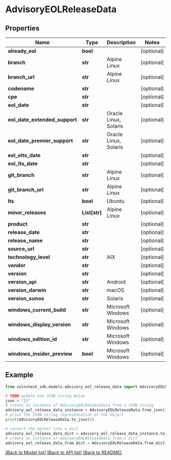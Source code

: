 # AdvisoryEOLReleaseData


## Properties

Name | Type | Description | Notes
------------ | ------------- | ------------- | -------------
**already_eol** | **bool** |  | [optional] 
**branch** | **str** | Alpine Linux | [optional] 
**branch_url** | **str** | Alpine Linux | [optional] 
**codename** | **str** |  | [optional] 
**cpe** | **str** |  | [optional] 
**eol_date** | **str** |  | [optional] 
**eol_date_extended_support** | **str** | Oracle Linux, Solaris | [optional] 
**eol_date_premier_support** | **str** | Oracle Linux, Solaris | [optional] 
**eol_elts_date** | **str** |  | [optional] 
**eol_lts_date** | **str** |  | [optional] 
**git_branch** | **str** | Alpine Linux | [optional] 
**git_branch_url** | **str** | Alpine Linux | [optional] 
**lts** | **bool** | Ubuntu | [optional] 
**minor_releases** | **List[str]** | Alpine Linux | [optional] 
**product** | **str** |  | [optional] 
**release_date** | **str** |  | [optional] 
**release_name** | **str** |  | [optional] 
**source_url** | **str** |  | [optional] 
**technology_level** | **str** | AIX | [optional] 
**vendor** | **str** |  | [optional] 
**version** | **str** |  | [optional] 
**version_api** | **str** | Android | [optional] 
**version_darwin** | **str** | macOS | [optional] 
**version_sunos** | **str** | Solaris | [optional] 
**windows_current_build** | **str** | Microsoft Windows | [optional] 
**windows_display_version** | **str** | Microsoft Windows | [optional] 
**windows_edition_id** | **str** | Microsoft Windows | [optional] 
**windows_insider_preview** | **bool** | Microsoft Windows | [optional] 

## Example

```python
from vulncheck_sdk.models.advisory_eol_release_data import AdvisoryEOLReleaseData

# TODO update the JSON string below
json = "{}"
# create an instance of AdvisoryEOLReleaseData from a JSON string
advisory_eol_release_data_instance = AdvisoryEOLReleaseData.from_json(json)
# print the JSON string representation of the object
print(AdvisoryEOLReleaseData.to_json())

# convert the object into a dict
advisory_eol_release_data_dict = advisory_eol_release_data_instance.to_dict()
# create an instance of AdvisoryEOLReleaseData from a dict
advisory_eol_release_data_from_dict = AdvisoryEOLReleaseData.from_dict(advisory_eol_release_data_dict)
```
[[Back to Model list]](../README.md#documentation-for-models) [[Back to API list]](../README.md#documentation-for-api-endpoints) [[Back to README]](../README.md)


